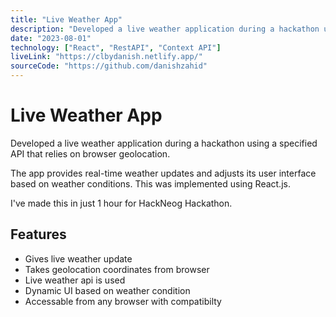 ```yaml
---
title: "Live Weather App"
description: "Developed a live weather application during a hackathon using a specified API that relies on browser geolocation. The app provides real-time weather updates and adjusts its user interface based on weather conditions. This was implemented using React.js."
date: "2023-08-01"
technology: ["React", "RestAPI", "Context API"]
liveLink: "https://clbydanish.netlify.app/"
sourceCode: "https://github.com/danishzahid"
---
```


# Live Weather App

Developed a live weather application during a hackathon using a specified API that relies on browser geolocation.

The app provides real-time weather updates and adjusts its user interface based on weather conditions. This was implemented using React.js.

I've made this in just 1 hour for HackNeog Hackathon.

## Features

- Gives live weather update
- Takes geolocation coordinates from browser
- Live weather api is used
- Dynamic UI based on weather condition
- Accessable from any browser with compatibilty
